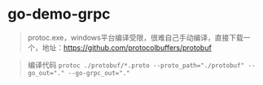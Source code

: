 # go-demo-grpc

> protoc.exe，windows平台编译受限，很难自己手动编译，直接下载一个，地址：https://github.com/protocolbuffers/protobuf

> 编译代码 `protoc ./protobuf/*.proto --proto_path="./protobuf" --go_out="." --go-grpc_out="."`
